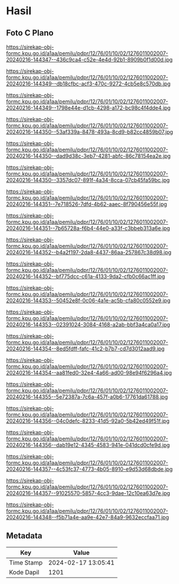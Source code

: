 # Hasil

## Foto C Plano

https://sirekap-obj-formc.kpu.go.id/a1aa/pemilu/pdpr/12/76/01/10/02/1276011002007-20240216-144347--436c9ca4-c52e-4e4d-92b1-8909b0f1d00d.jpg

https://sirekap-obj-formc.kpu.go.id/a1aa/pemilu/pdpr/12/76/01/10/02/1276011002007-20240216-144349--db18cfbc-acf3-470c-9272-4cb5e8c570db.jpg

https://sirekap-obj-formc.kpu.go.id/a1aa/pemilu/pdpr/12/76/01/10/02/1276011002007-20240216-144349--1798e44e-d1cb-4298-a172-bc98c4f4dde4.jpg

https://sirekap-obj-formc.kpu.go.id/a1aa/pemilu/pdpr/12/76/01/10/02/1276011002007-20240216-144350--53af339a-8478-493a-8cd9-b82cc4859b07.jpg

https://sirekap-obj-formc.kpu.go.id/a1aa/pemilu/pdpr/12/76/01/10/02/1276011002007-20240216-144350--dad9d38c-3eb7-4281-abfc-86c78154ea2e.jpg

https://sirekap-obj-formc.kpu.go.id/a1aa/pemilu/pdpr/12/76/01/10/02/1276011002007-20240216-144350--3357dc07-891f-4a34-8cca-07cb45fa59bc.jpg

https://sirekap-obj-formc.kpu.go.id/a1aa/pemilu/pdpr/12/76/01/10/02/1276011002007-20240216-144351--7e718526-7dfd-4b62-aaec-8f790456e55f.jpg

https://sirekap-obj-formc.kpu.go.id/a1aa/pemilu/pdpr/12/76/01/10/02/1276011002007-20240216-144351--7b65728a-f6b4-44e0-a33f-c3bbeb313a6e.jpg

https://sirekap-obj-formc.kpu.go.id/a1aa/pemilu/pdpr/12/76/01/10/02/1276011002007-20240216-144352--b4a2f197-2da8-4437-86aa-257867c38d98.jpg

https://sirekap-obj-formc.kpu.go.id/a1aa/pemilu/pdpr/12/76/01/10/02/1276011002007-20240216-144352--bf775dcc-c61a-4133-9da2-cfb0c66ac1ff.jpg

https://sirekap-obj-formc.kpu.go.id/a1aa/pemilu/pdpr/12/76/01/10/02/1276011002007-20240216-144353--50452e8f-0c06-4a1e-ac5b-cfa80c0552e9.jpg

https://sirekap-obj-formc.kpu.go.id/a1aa/pemilu/pdpr/12/76/01/10/02/1276011002007-20240216-144353--02391024-3084-4168-a2ab-bbf3a4ca0a17.jpg

https://sirekap-obj-formc.kpu.go.id/a1aa/pemilu/pdpr/12/76/01/10/02/1276011002007-20240216-144354--8ed5fdff-fafc-41c2-b7b7-cd7d3012aad9.jpg

https://sirekap-obj-formc.kpu.go.id/a1aa/pemilu/pdpr/12/76/01/10/02/1276011002007-20240216-144354--aa81fed0-32e4-4a66-ad00-98e94f6296a4.jpg

https://sirekap-obj-formc.kpu.go.id/a1aa/pemilu/pdpr/12/76/01/10/02/1276011002007-20240216-144355--5e72387a-7c6a-457f-a0b6-17761da61788.jpg

https://sirekap-obj-formc.kpu.go.id/a1aa/pemilu/pdpr/12/76/01/10/02/1276011002007-20240216-144356--04c0defc-8233-41d5-92a0-5b42ed49f51f.jpg

https://sirekap-obj-formc.kpu.go.id/a1aa/pemilu/pdpr/12/76/01/10/02/1276011002007-20240216-144356--dab19e12-4345-4583-941e-041dcd0cfe9d.jpg

https://sirekap-obj-formc.kpu.go.id/a1aa/pemilu/pdpr/12/76/01/10/02/1276011002007-20240216-144357--4c53fc37-4773-4b05-8910-e9d53d68dbde.jpg

https://sirekap-obj-formc.kpu.go.id/a1aa/pemilu/pdpr/12/76/01/10/02/1276011002007-20240216-144357--91025570-5857-4cc3-9dae-12c10ea63d7e.jpg

https://sirekap-obj-formc.kpu.go.id/a1aa/pemilu/pdpr/12/76/01/10/02/1276011002007-20240216-144348--f5b71a4e-aa9e-42e7-84a9-9632eccfaa71.jpg


## Metadata

| Key        | Value               |
| ---------- | ------------------- |
| Time Stamp | 2024-02-17 13:05:41 |
| Kode Dapil | 1201                |



